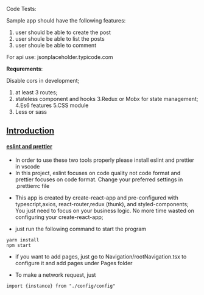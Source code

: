Code Tests:

Sample app should have the following features:
1. user should be able to create the post
2. user shoule be able to list the posts
4. user shoule be able to comment

For api use: jsonplaceholder.typicode.com

<b>Requrements</b>:

Disable cors in development;
1. at least 3 routes;
2. stateless component and hooks
3.Redux or Mobx for state management;
4.Es6 features
5.CSS module
6. Less or sass

## <u>Introduction</u>

#### <u>eslint and prettier</u>

- In order to use these two tools properly please install eslint and prettier in vscode
- In this project, eslint focuses on code quality not code format and prettier focuses on code format. Change your preferred settings in .prettierrc file

* This app is created by create-react-app and pre-configured with typescript,axios, react-router,redux (thunk), and styled-components; You just need to focus on your business logic. No more time wasted on configuring your create-react-app;

- just run the following command to start the program

```
yarn install
npm start
```

- if you want to add pages, just go to Navigation/rootNavigation.tsx to configure it and add pages under Pages folder

* To make a network request, just

```
import {instance} from "./config/config"
```

